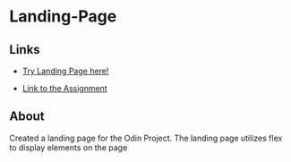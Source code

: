 # Landing-Page

## Links
- [Try Landing Page here!](https://Dem077.github.io/landing-page/)

- [Link to the Assignment](https://www.theodinproject.com/paths/foundations/courses/foundations/lessons/landing-page)

## About
Created a landing page for the Odin Project. The landing page utilizes flex to display elements on the page
